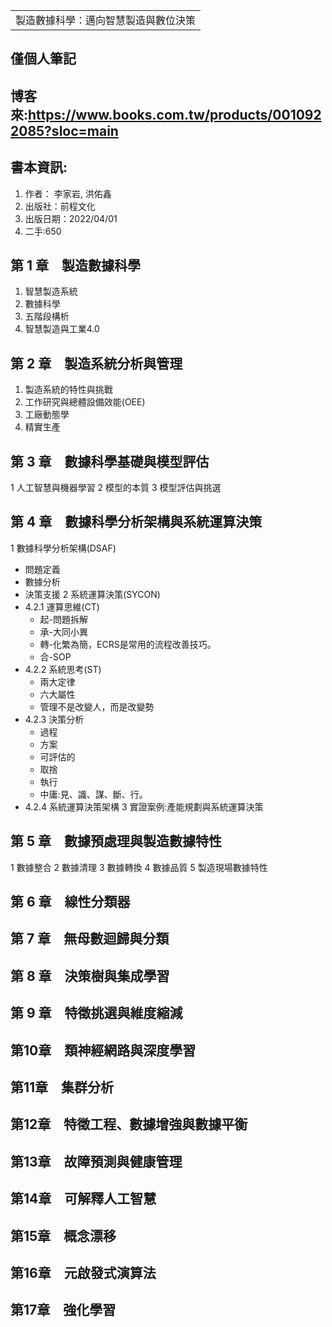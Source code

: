 <table>
    <tr>
        <td>製造數據科學：邁向智慧製造與數位決策</td>
    </tr>
</table>

## 僅個人筆記
## 博客來:https://www.books.com.tw/products/0010922085?sloc=main
## 書本資訊:
1. 作者： 李家岩, 洪佑鑫 
2. 出版社：前程文化 
3. 出版日期：2022/04/01
4. 二手:650

## 第 1 章　製造數據科學
1. 智慧製造系統
2. 數據科學
3. 五階段構析
4. 智慧製造與工業4.0
## 第 2 章　製造系統分析與管理
1. 製造系統的特性與挑戰
2. 工作研究與總體設備效能(OEE)
3. 工廠動態學
4. 精實生產
## 第 3 章　數據科學基礎與模型評估
1 人工智慧與機器學習
2 模型的本質
3 模型評估與挑選
## 第 4 章　數據科學分析架構與系統運算決策
1 數據科學分析架構(DSAF)
  + 問題定義
  + 數據分析
  + 決策支援
2 系統運算決策(SYCON)
  + 4.2.1 運算思維(CT)
    + 起-問題拆解
    + 承-大同小異
    + 轉-化繁為簡，ECRS是常用的流程改善技巧。
    + 合-SOP
  + 4.2.2 系統思考(ST)
    + 兩大定律
    + 六大屬性
    + 管理不是改變人，而是改變勢
  + 4.2.3 決策分析 
    + 過程
    + 方案
    + 可評估的
    + 取捨
    + 執行
    + 中庸:見、識、謀、斷、行。
  + 4.2.4 系統運算決策架構
3 實證案例:產能規劃與系統運算決策
## 第 5 章　數據預處理與製造數據特性
1 數據整合
2 數據清理
3 數據轉換
4 數據品質
5 製造現場數據特性
## 第 6 章　線性分類器
## 第 7 章　無母數迴歸與分類
## 第 8 章　決策樹與集成學習
## 第 9 章　特徵挑選與維度縮減
## 第10章　類神經網路與深度學習
## 第11章　集群分析
## 第12章　特徵工程、數據增強與數據平衡
## 第13章　故障預測與健康管理
## 第14章　可解釋人工智慧
## 第15章　概念漂移
## 第16章　元啟發式演算法
## 第17章　強化學習
